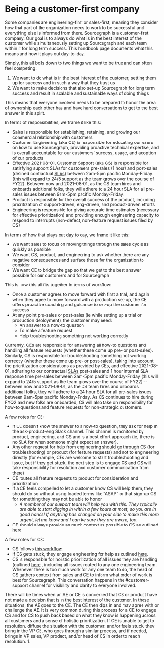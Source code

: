 # Being a customer-first company

Some companies are engineering-first or sales-first, meaning they consider how that part of the organization needs to work to be successful and everything else is informed from there. Sourcegraph is a customer-first company. Our goal is to always do what is in the best interest of the customer while simultaneously setting up Sourcegraph and each team within it for long term success. This handbook page documents what this means and how it plays out day-to-day.

Simply, this all boils down to two things we want to be true and can often feel competing:

1. We want to do what is in the best interest of the customer, setting them up for success and in such a way that they trust us
2. We want to make decisions that also set-up Sourcegraph for long term success and result in scalable and sustainable ways of doing things

This means that everyone involved needs to be prepared to honor the area of ownership each other has and have hard conversations to get to the best answer in this spirit.

In terms of responsibilities, we frame it like this:

* Sales is responsible for establishing, retaining, and growing our commercial relationship with customers
* Customer Engineering (aka CE) is responsible for educating our users on how to use Sourcegraph, providing proactive technical expertise, and is overall accountable for our customers’ success, usage, and adoption of our products
* Effective 2021-08-01, Customer Support (aka CS) is responsible for satisfying support SLAs for customers pre-sales (1 hour) and post-sales (defined contractual [SLAs](https://about.sourcegraph.com/handbook/support#slas)) between 2am-5pm pacific Monday-Friday (this will expand to 24/5 support as the team grows over the course of FY22). Between now and 2021-08-01, as the CS team hires and onboards additional folks, they will adhere to a 24 hour SLA for all pre-sales issues between 9am-5pm pacific Monday-Friday.
* Product is responsible for the overall success of the product, including prioritization of support-driven, eng-driven, and product-driven efforts
* Engineering is responsible for giving accurate time estimates (necessary for effective prioritization) and providing enough engineering capacity to respond to interrupts (non-defect, non-feature request issues filed by CS)

In terms of how that plays out day to day, we frame it like this:

* We want sales to focus on moving things through the sales cycle as quickly as possible
* We want CS, product, and engineering to ask whether there are any negative consequences and surface those for the organization to consider
* We want CE to bridge the gap so that we get to the best answer possible for our customers and for Sourcegraph


This is how this all fits together in terms of workflow:

* Once a customer agrees to move forward with first a trial, and again when they agree to move forward with a production set-up, the CE offers proactive coaching and guidance to set-up the customer for success
* At any point pre-sales or post-sales (ie while setting up a trial or production deployment), the customer may need:
	* An answer to a how-to question
	* To make a feature request
	* Help troubleshooting something not working correctly


Currently, CEs are responsible for answering all how-to questions and handling all feature requests (whether these come up pre- or post-sales). Similarly, CS is responsible for troubleshooting something not working correctly (whether these come up pre- or post-sales), taking into account the prioritization considerations as provided by CEs, and effective 2021-08-01, adhering to our contractual [SLAs](https://about.sourcegraph.com/handbook/support#slas) post-sales and 1 hour internal SLA response time pre-sales between 2am-5pm pacific Monday-Friday (this will expand to 24/5 support as the team grows over the course of FY22) -- between now and 2021-08-01, as the CS team hires and onboards additional folks, they will adhere to a 24 hour SLA for all pre-sales issues between 9am-5pm pacific Monday-Friday. As CS continues to hire during FYQ2 and new folks are onboarded, CS will also take on responsibility for how-to questions and feature requests for non-strategic customers.

A few notes for CE:


* If CE doesn’t know the answer to a how-to question, they ask for help in the ask-product-eng Slack channel. This channel is monitored by product, engineering, and CS and is a best effort approach (ie, there is no SLA for when someone might expect an answer).
* Any other request for help from engineering should go through CS (for troubleshooting) or product (for feature requests) and not to engineering directly (for example, CEs are welcome to start troubleshooting and issue, but if they get stuck, the next step is to engage CS and CS will take responsibility for resolution and customer communication from there)
* CE routes all feature requests to product for consideration and prioritization
* If a CE feels compelled to let a customer know CS will help them, they should do so without using loaded terms like “ASAP” or that sign-up CS for something they may not be able to honor
	* *A member of our support team will help you with this. They typically are able to start digging in within a few hours at most, so you are in good hands! If anything has changed on your side to make this more urgent, let me know and I can be sure they are aware, too.*
* CE should always provide as much context as possible to CS as outlined [here](https://about.sourcegraph.com/handbook/ce/team-culture#customer-support-engineers-cses)

A few notes for CS:

* CS follows [this workflow](https://about.sourcegraph.com/handbook/support/support-workflow).
* If CS gets stuck, they engage engineering for help as outlined [here](https://about.sourcegraph.com/handbook/support/engaging-other-teams).
* CS is responsible for holistic prioritization of all issues they are handling (outlined [here](https://about.sourcegraph.com/handbook/support/support-prioritization)), including all issues routed to any one engineering team. Whenever there is too much work for any one team to do, the head of CS gathers context from sales and CE to inform what order of work is best for Sourcegraph. This conversation happens in the #customer-support channel for visibility and clarity to everyone involved.


There will be times when an AE or CE is concerned that CS or product have not made a decision that is in the best interest of the customer. In these situations, the AE goes to the CE. The CE then digs in and may agree with or challenge the AE. It is very common during this process for a CE to engage CS and for CS to push back based on what they know is happening across all customers and a sense of holistic prioritization. If CE is unable to get to resolution, diffuse the situation with the customer, and/or feels stuck, they bring in the VP CE, who goes through a similar process, and if needed, brings in VP sales, VP product, and/or head of CS in order to reach resolution. 
1. 
